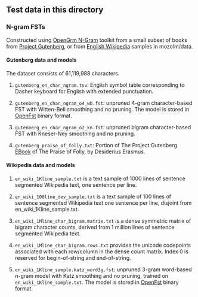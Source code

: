 ## Test data in this directory

### N-gram FSTs

Constructed using [OpenGrm N-Gram](http://www.openfst.org/twiki/bin/view/GRM/NGramLibrary)
toolkit from a small subset of books from [Project Gutenberg](https://www.gutenberg.org/), or from [English Wikipedia](https://en.wikipedia.org/wiki/Main_Page) samples in mozolm/data.

#### Gutenberg data and models

The dataset consists of 61,119,988 characters.

1.  `gutenberg_en_char_ngram.tsv`: English symbol table corresponding to Dasher
    keyboard for English with extended punctuation.

1.  `gutenberg_en_char_ngram_o4_wb.fst`: unpruned 4-gram character-based FST
    with Witten-Bell smoothing and no pruning. The model is stored in
    [OpenFst](http://www.openfst.org) binary format.

1.  `gutenberg_en_char_ngram_o2_kn.fst`: unpruned bigram character-based FST
    with Kneser-Ney smoothing and no pruning.

1.  `gutenberg_praise_of_folly.txt`: Portion of The Project Gutenberg
    [EBook](https://www.gutenberg.org/cache/epub/9371/pg9371.txt) of The Praise
    of Folly, by Desiderius Erasmus.

#### Wikipedia data and models

1. `en_wiki_1Kline_sample.txt` is a text sample of 1000 lines of sentence
   segmented Wikipedia text, one sentence per line.

1. `en_wiki_100line_dev_sample.txt` is a text sample of 100 lines of sentence
   segmented Wikipedia text one sentence per line, disjoint from
   en_wiki_1Kline_sample.txt.

1. `en_wiki_1Mline_char_bigram.matrix.txt` is a dense symmetric matrix of bigram
   character counts, derived from 1 million lines of sentence segmented
   Wikipedia text.

1. `en_wiki_1Mline_char_bigram.rows.txt` provides the unicode codepoints
   associated with each row/column in the dense count matrix. Index 0 is
   reserved for begin-of-string and end-of-string.

1. `en_wiki_1Kline_sample.katz_word3g.fst`: unpruned 3-gram word-based n-gram
   model with Katz smoothing and no pruning, trained on
   `en_wiki_1Kline_sample.txt`. The model is stored in
   [OpenFst](http://www.openfst.org) binary format.
